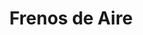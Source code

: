 ---
title: "Frenos de Aire"
url: /ciudad-autonoma-de-buenos-aires/frenos-de-aire/
shop: reparación de automóviles
---